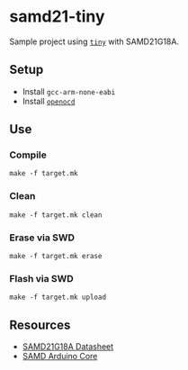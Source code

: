 # samd21-tiny
Sample project using [`tiny`](https://github.com/ryanplusplus/tiny) with SAMD21G18A.

## Setup
- Install `gcc-arm-none-eabi`
- Install [`openocd`](https://sourceforge.net/p/openocd/code/ci/master/tree/)

## Use
### Compile
```shell
make -f target.mk
```

### Clean
```shell
make -f target.mk clean
```

### Erase via SWD
```shell
make -f target.mk erase
```

### Flash via SWD
```shell
make -f target.mk upload
```

## Resources
- [SAMD21G18A Datasheet](http://ww1.microchip.com/downloads/en/DeviceDoc/SAM_D21_DA1_Family_DataSheet_DS40001882F.pdf)
- [SAMD Arduino Core](https://github.com/arduino/ArduinoCore-samd)
